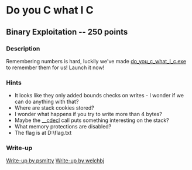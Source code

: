 # Do you C what I C

## Binary Exploitation -- 250 points

### Description

Remembering numbers is hard, luckily we've made [do\_you\_c\_what\_I\_c.exe](./do\_you\_c\_what\_I\_c.exe) to remember them for us! Launch it now!

### Hints

* It looks like they only added bounds checks on writes - I wonder if we can do anything with that?
* Where are stack cookies stored?
* I wonder what happens if you try to write more than 4 bytes?
* Maybe the [\_\_cdecl](https://docs.microsoft.com/en-us/cpp/cpp/cdecl?view=vs-2019) call puts something interesting on the stack?
* What memory protections are disabled?
* The flag is at D:\flag.txt


### Write-up

[Write-up by psmitty](https://github.com/psmitty7373/ctf-writeups/tree/master/ACI-CS-2020/do_you_c_what_i_c)
[Write-up by welchbj](https://github.com/welchbj/ctf/tree/master/writeups/2020/CyberStakes/do-you-c-what-i-see)
